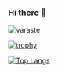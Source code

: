 ### Hi there 👋

<!--
**varaste/varaste** is a ✨ _special_ ✨ repository because its `README.md` (this file) appears on your GitHub profile.
Here are some ideas to get you started:
- 🔭 I’m currently working on ...
- 🌱 I’m currently learning ...
- 👯 I’m looking to collaborate on ...
- 🤔 I’m looking for help with ...
- 💬 Ask me about ...
- 📫 How to reach me: ...
- 😄 Pronouns: ...
- ⚡ Fun fact: ...
-->


<p align="left"> <img src="https://komarev.com/ghpvc/?username=varaste" alt="varaste"/> </p>

[![trophy](https://github-profile-trophy.vercel.app/?username=varaste&rank=SECRET,S,SS,SSS,AAA,AA,A,BBB,BB,B,CCC,CC,C&theme=flat&margin-w=10&margin-h=10)](https://github.com/ryo-ma/github-profile-trophy)

[![Top Langs](https://github-readme-stats.vercel.app/api/top-langs/?username=varaste&layout=compact)](https://github.com/anuraghazra/github-readme-stats)

